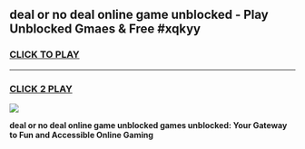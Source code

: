 
## deal or no deal online game unblocked - Play Unblocked Gmaes & Free #xqkyy
<h3>
<a href="https://premium.freeplayer.one?title=deal_or_no_deal_online_game_unblocked&ref=03M">CLICK TO PLAY</a></h3>
<hr>

<h3>
<a href="https://premium.freeplayer.one?title=deal_or_no_deal_online_game_unblocked&ref=03M">CLICK 2 PLAY</a>
  
</h3>

<a href="https://premium.freeplayer.one?title=deal_or_no_deal_online_game_unblocked&ref=03M"><img src="https://clearcache.store/games.png"></a>


**deal or no deal online game unblocked games unblocked: Your Gateway to Fun and Accessible Online Gaming**
